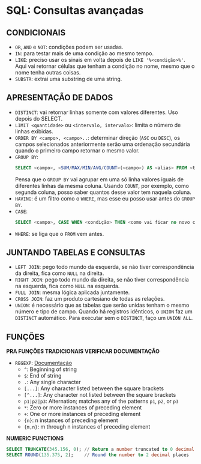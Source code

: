 # SQL: Consultas avançadas

## CONDICIONAIS

- `OR`, `AND` e `NOT`: condições podem ser usadas.
- `IN`: para testar mais de uma condição ao mesmo tempo.
- `LIKE`: preciso usar os sinais em volta depois de `LIKE '%<condição>%'`. Aqui vai retornar células que tenham a condição no nome, mesmo que o nome tenha outras coisas.
- `SUBSTR`: extrai uma substring de uma string.

## APRESENTAÇÃO DE DADOS

- `DISTINCT`: vai retornar linhas somente com valores diferentes. Uso depois do SELECT.
- `LIMIT <quantidade>` ou `<intervalo, intervalo>`: limita o número de linhas exibidas.
- `ORDER BY <campo>, <campo>..`: determinar direção (`ASC` ou `DESC`), os campos selecionados anteriormente serão uma ordenação secundária quando o primeiro campo retornar o mesmo valor.
- `GROUP BY`: 
    ```sql
    SELECT <campo>, <SUM/MAX/MIN/AVG/COUNT>(<campo>) AS <alias> FROM <tabela> GROUP BY <campo>;
    ```
    Pensa que o `GROUP BY` vai agrupar em uma só linha valores iguais de diferentes linhas da mesma coluna. Usando `COUNT`, por exemplo, como segunda coluna, posso saber quantos desse valor tem naquela coluna.
- `HAVING`: é um filtro como o `WHERE`, mas esse eu posso usar antes do `GROUP BY`.
- `CASE`:
    ```sql
    SELECT <campo>, CASE WHEN <condição> THEN <como vai ficar no novo campo> ELSE... END AS <novo campo> FROM <tabela>;
    ```
- `WHERE`: se liga que o `FROM` vem antes.

## JUNTANDO TABELAS E CONSULTAS

- `LEFT JOIN`: pego todo mundo da esquerda, se não tiver correspondência da direita, fica como `NULL` na direita.
- `RIGHT JOIN`: pego todo mundo da direita, se não tiver correspondência na esquerda, fica como `NULL` na esquerda.
- `FULL JOIN`: mesma lógica aplicada juntamente.
- `CROSS JOIN`: faz um produto cartesiano de todas as relações.
- `UNION`: é necessário que as tabelas que serão unidas tenham o mesmo número e tipo de campo. Quando há registros idênticos, o `UNION` faz um `DISTINCT` automático. Para executar sem o `DISTINCT`, faço um `UNION ALL`.

## FUNÇÕES

**PRA FUNÇÕES TRADICIONAIS VERIFICAR DOCUMENTAÇÃO**

- `REGEXP`: [Documentação](https://www.tutorialspoint.com/mysql/mysql-regexps.htm)
  - `^`: Beginning of string 
  - `$`: End of string 
  - `.`: Any single character  
  - `[...]`: Any character listed between the square brackets 
  - `[^...]`: Any character not listed between the square brackets 
  - `p1|p2|p3`: Alternation; matches any of the patterns `p1`, `p2`, or `p3` 
  - `*`: Zero or more instances of preceding element 
  - `+`: One or more instances of preceding element 
  - `{n}`: n instances of preceding element 
  - `{m,n}`: m through n instances of preceding element

**NUMERIC FUNCTIONS**
```sql
SELECT TRUNCATE(345.156, 0); // Return a number truncated to 0 decimal places
SELECT ROUND(135.375, 2);    // Round the number to 2 decimal places
